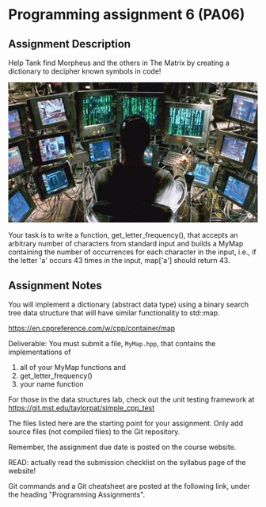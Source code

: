 Programming assignment 6 (PA06)
==============================

## Assignment Description
Help Tank find Morpheus and the others in The Matrix by creating a dictionary to decipher known symbols in code!

![matrix](tank_matrix.jpg)

Your task is to write a function, get_letter_frequency(), that accepts an 
arbitrary number of characters from standard input and builds a MyMap containing the
number of occurrences for each character in the input, i.e., if the letter 'a' occurs
43 times in the input, map['a'] should return 43.

## Assignment Notes
You will implement a dictionary (abstract data type) using a binary search tree
data structure that will have similar functionality to std::map.

https://en.cppreference.com/w/cpp/container/map

Deliverable: You must submit a file, `MyMap.hpp`, that contains the implementations of 
1. all of your MyMap functions and
2. get_letter_frequency()
3. your name function

For those in the data structures lab, check out the unit testing framework at 
https://git.mst.edu/taylorpat/simple_cpp_test

The files listed here are the starting point for your assignment. 
Only add source files (not compiled files) to the Git repository.

Remember, the assignment due date is posted on the course website.

READ: actually read the submission checklist on the syllabus page of the website!

Git commands and a Git cheatsheet are posted at the following link, under the heading "Programming Assignments".

